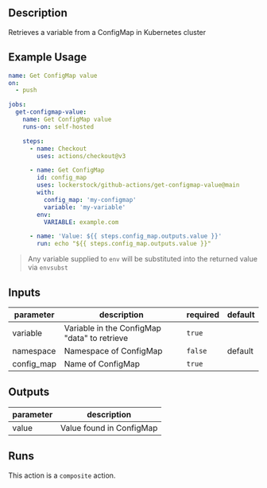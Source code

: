 <!-- action-docs-description -->
## Description

Retrieves a variable from a ConfigMap in Kubernetes cluster


<!-- action-docs-description -->

## Example Usage

```yaml
name: Get ConfigMap value
on:
  - push

jobs:
  get-configmap-value:
    name: Get ConfigMap value
    runs-on: self-hosted

    steps:
      - name: Checkout
        uses: actions/checkout@v3

      - name: Get ConfigMap
        id: config_map
        uses: lockerstock/github-actions/get-configmap-value@main
        with:
          config_map: 'my-configmap'
          variable: 'my-variable'
        env:
          VARIABLE: example.com

      - name: 'Value: ${{ steps.config_map.outputs.value }}'
        run: echo "${{ steps.config_map.outputs.value }}"
```

> Any variable supplied to `env` will be substituted into the returned value via `envsubst`

<!-- action-docs-inputs -->
## Inputs

| parameter | description | required | default |
| - | - | - | - |
| variable | Variable in the ConfigMap "data" to retrieve | `true` |  |
| namespace | Namespace of ConfigMap | `false` | default |
| config_map | Name of ConfigMap | `true` |  |



<!-- action-docs-inputs -->

<!-- action-docs-outputs -->
## Outputs

| parameter | description |
| - | - |
| value | Value found in ConfigMap |



<!-- action-docs-outputs -->

<!-- action-docs-runs -->
## Runs

This action is a `composite` action.


<!-- action-docs-runs -->
